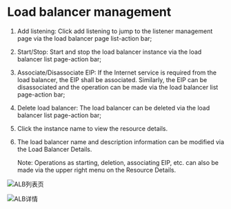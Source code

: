 # Load balancer management

1. Add listening: Click add listening to jump to the listener management page via the load balancer page list-action bar;

2. Start/Stop: Start and stop the load balancer instance via the load balancer list page-action bar;

3. Associate/Disassociate EIP: If the Internet service is required from the load balancer, the EIP shall be associated. Similarly, the EIP can be disassociated and the operation can be made via the load balancer list page-action bar;

4. Delete load balancer: The load balancer can be deleted via the load balancer list page-action bar;

5. Click the instance name to view the resource details.

6. The load balancer name and description information can be modified via the Load Balancer Details.

	Note: Operations as starting, deletion, associating EIP, etc. can also be made via the upper right menu on the Resource Details.

![ALB列表页](../../../../image/Networking/ALB/ALB-020.png)

![ALB详情](../../../../image/Networking/ALB/ALB-021.png)

